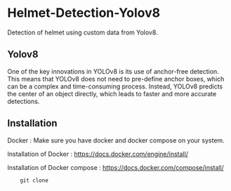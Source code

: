 # Helmet-Detection-Yolov8
Detection of helmet using custom data from Yolov8.

## Yolov8
One of the key innovations in YOLOv8 is its use of anchor-free detection. This means that YOLOv8 does not need to pre-define anchor boxes, which can be a complex and time-consuming process. Instead, YOLOv8 predicts the center of an object directly, which leads to faster and more accurate detections.

## Installation
Docker : Make sure you have docker and docker compose on your system.

Installation of Docker : https://docs.docker.com/engine/install/

Installation of Docker compose : https://docs.docker.com/compose/install/

```
    git clone 

```

